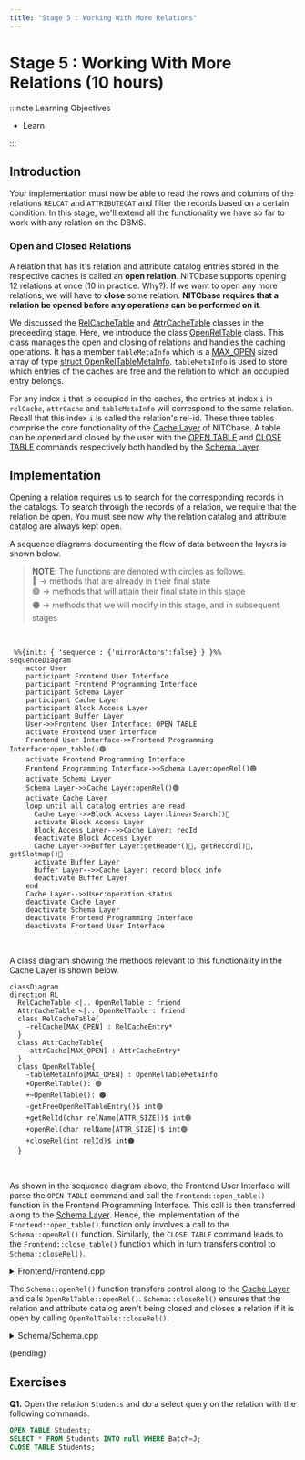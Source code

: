 ```yaml
---
title: "Stage 5 : Working With More Relations"
---
```


# Stage 5 : Working With More Relations (10 hours)

:::note Learning Objectives

- Learn

:::

## Introduction

Your implementation must now be able to read the rows and columns of the relations `RELCAT` and `ATTRIBUTECAT` and filter the records based on a certain condition. In this stage, we'll extend all the functionality we have so far to work with any relation on the DBMS.

### Open and Closed Relations

A relation that has it's relation and attribute catalog entries stored in the respective caches is called an **open relation**. NITCbase supports opening 12 relations at once (10 in practice. Why?). If we want to open any more relations, we will have to **close** some relation. **NITCbase requires that a relation be opened before any operations can be performed on it**.

We discussed the [RelCacheTable](../Design/Cache%20Layer.md#class-relcachetable) and [AttrCacheTable](../Design/Cache%20Layer.md#class-attrcachetable) classes in the preceeding stage. Here, we introduce the class [OpenRelTable](../Design/Cache%20Layer.md#class-openreltable) class. This class manages the open and closing of relations and handles the caching operations. It has a member `tableMetaInfo` which is a [MAX_OPEN](/constants) sized array of type [struct OpenRelTableMetaInfo](../Design/Cache%20Layer.md#openreltablemetainfo). `tableMetaInfo` is used to store which entries of the caches are free and the relation to which an occupied entry belongs.

For any index `i` that is occupied in the caches, the entries at index `i` in `relCache`, `attrCache` and `tableMetaInfo` will correspond to the same relation. Recall that this index `i` is called the relation's rel-id. These three tables comprise the core functionality of the [Cache Layer](../Design/Cache%20Layer.md) of NITCbase. A table can be opened and closed by the user with the [OPEN TABLE](../User%20Interface%20Commands/ddl.md#open-table) and [CLOSE TABLE](../User%20Interface%20Commands/ddl.md#close-table) commands respectively both handled by the [Schema Layer](../Design/Schema%20Layer.md).

## Implementation

Opening a relation requires us to search for the corresponding records in the catalogs. To search through the records of a relation, we require that the relation be open. You must see now why the relation catalog and attribute catalog are always kept open.

A sequence diagrams documenting the flow of data between the layers is shown below.

> **NOTE**: The functions are denoted with circles as follows.<br/>
> 🔵 -> methods that are already in their final state<br/>
> 🟢 -> methods that will attain their final state in this stage<br/>
> 🟠 -> methods that we will modify in this stage, and in subsequent stages <br/>

<br/>

```mermaid
 %%{init: { 'sequence': {'mirrorActors':false} } }%%
sequenceDiagram
    actor User
    participant Frontend User Interface
    participant Frontend Programming Interface
    participant Schema Layer
    participant Cache Layer
    participant Block Access Layer
    participant Buffer Layer
    User->>Frontend User Interface: OPEN TABLE
    activate Frontend User Interface
    Frontend User Interface->>Frontend Programming Interface:open_table()🟢
    activate Frontend Programming Interface
    Frontend Programming Interface->>Schema Layer:openRel()🟢
    activate Schema Layer
    Schema Layer->>Cache Layer:openRel()🟢
    activate Cache Layer
    loop until all catalog entries are read
      Cache Layer->>Block Access Layer:linearSearch()🔵
      activate Block Access Layer
      Block Access Layer-->>Cache Layer: recId
      deactivate Block Access Layer
      Cache Layer->>Buffer Layer:getHeader()🔵, getRecord()🔵, getSlotmap()🔵
      activate Buffer Layer
      Buffer Layer-->>Cache Layer: record block info
      deactivate Buffer Layer
    end
    Cache Layer-->>User:operation status
    deactivate Cache Layer
    deactivate Schema Layer
    deactivate Frontend Programming Interface
    deactivate Frontend User Interface

```

<br/>

A class diagram showing the methods relevant to this functionality in the Cache Layer is shown below.

```mermaid
classDiagram
direction RL
  RelCacheTable <|.. OpenRelTable : friend
  AttrCacheTable <|.. OpenRelTable : friend
  class RelCacheTable{
    -relCache[MAX_OPEN] : RelCacheEntry*
  }
  class AttrCacheTable{
    -attrCache[MAX_OPEN] : AttrCacheEntry*
  }
  class OpenRelTable{
    -tableMetaInfo[MAX_OPEN] : OpenRelTableMetaInfo
    +OpenRelTable(): 🟢
    +~OpenRelTable(): 🟠
    -getFreeOpenRelTableEntry()$ int🟢
    +getRelId(char relName[ATTR_SIZE])$ int🟢
    +openRel(char relName[ATTR_SIZE])$ int🟢
    +closeRel(int relId)$ int🟠
  }

```

<br/>

As shown in the sequence diagram above, the Frontend User Interface will parse the `OPEN TABLE` command and call the `Frontend::open_table()` function in the Frontend Programming Interface. This call is then transferred along to the [Schema Layer](../Design/Schema%20Layer.md). Hence, the implementation of the `Frontend::open_table()` function only involves a call to the `Schema::openRel()` function. Similarly, the `CLOSE TABLE` command leads to the `Frontend::close_table()` function which in turn transfers control to `Schema::closeRel()`.

<details>
<summary>Frontend/Frontend.cpp</summary>

```cpp
int Frontend::open_table(char relname[ATTR_SIZE]) {
  return Schema::openRel(relname);
}

int Frontend::close_table(char relname[ATTR_SIZE]) {
  return Schema::closeRel(relname);
}
```

</details>

The `Schema::openRel()` function transfers control along to the [Cache Layer](../Design/Cache%20Layer.md) and calls `OpenRelTable::openRel()`. `Schema::closeRel()` ensures that the relation and attribute catalog aren't being closed and closes a relation if it is open by calling `OpenRelTable::closeRel()`.

<details>
<summary>Schema/Schema.cpp</summary>

```cpp
int Schema::openRel(char relName[ATTR_SIZE]) {
  return OpenRelTable::openRel(relName);
}

int Schema::closeRel(char relName[ATTR_SIZE]) {
  if (/* relation is relation catalog or attribute catalog */) {
    return E_NOTPERMITTED;
  }

  // this function returns the rel-id of a relation if it is open or
  // E_RELNOTOPEN if it is not. we will implement this later.
  int relId = OpenRelTable::getRelId(relName);

  if (/* relation is not open */) {
    return E_RELNOTOPEN;
  }

  return OpenRelTable::closeRel(relId);
}

```

</details>

(pending)

## Exercises

**Q1.** Open the relation `Students` and do a select query on the relation with the following commands.

```sql
OPEN TABLE Students;
SELECT * FROM Students INTO null WHERE Batch=J;
CLOSE TABLE Students;
```

